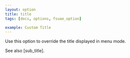 ```yaml
---
layout: option
title: title
tags: [docs, options, fsuae_option]

example: Custom Title
---
```


Use this option to override the title displayed in menu mode.

See also [sub_title].
